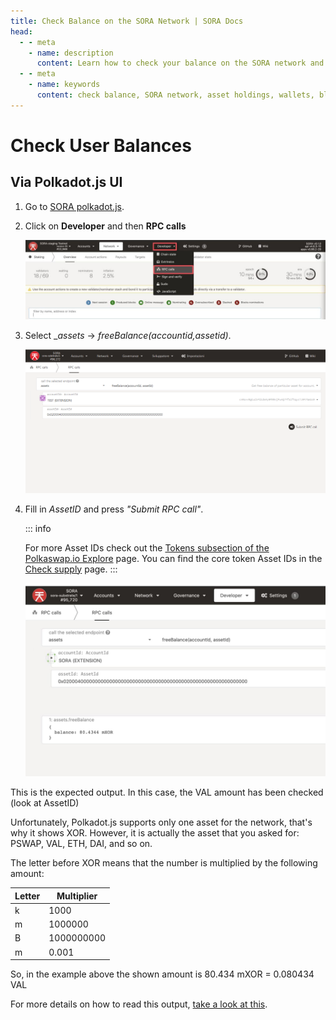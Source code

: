 ```yaml
---
title: Check Balance on the SORA Network | SORA Docs
head:
  - - meta
    - name: description
      content: Learn how to check your balance on the SORA network and view your asset holdings. Discover the different methods and tools available to check your balance, including wallets, block explorers, and other SORA network interfaces. Stay informed about your asset balances and track your holdings within the SORA ecosystem.
  - - meta
    - name: keywords
      content: check balance, SORA network, asset holdings, wallets, block explorers, SORA network interfaces, asset balances, SORA ecosystem
---
```


# Check User Balances

## Via Polkadot.js UI

1. Go to [SORA polkadot.js](https://polkadot.js.org/apps/?rpc=wss%3A%2F%2Fws.sora2.soramitsu.co.jp#/rpc).

2. Click on **Developer** and then **RPC calls**

   ![](.gitbook/assets/check-balance-rpc-calls.jpg)

3. Select \__assets_ → _freeBalance(accountid,assetid)_.

   ![](.gitbook/assets/check-balance-select.png)

4. Fill in _AssetID_ and press _"Submit RPC call"_.

   ::: info

   For more Asset IDs check out the [Tokens subsection of the Polkaswap.io Explore](https://polkaswap.io/#/explore/tokens) page. You can find the core token Asset IDs in the [Check supply](check-supply.md) page.
   :::

   ![](.gitbook/assets/check-balance-fill-in-asset-id.jpg)

This is the expected output. In this case, the VAL amount has been checked (look at AssetID)

Unfortunately, Polkadot.js supports only one asset for the network, that's why it shows XOR. However, it is actually the asset that you asked for: PSWAP, VAL, ETH, DAI, and so on.

The letter before XOR means that the number is multiplied by the following amount:

| Letter | Multiplier |
| ------ | ---------- |
| k      | 1000       |
| m      | 1000000    |
| B      | 1000000000 |
| m      | 0.001      |

So, in the example above the shown amount is 80.434 mXOR = 0.080434 VAL

For more details on how to read this output, [take a look at this](check-supply.md#how-to-read-the-results).
